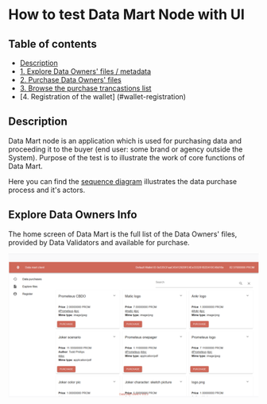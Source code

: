 # How to test Data Mart Node with UI

## Table of contents

- [Description](#description)
- [1. Explore Data Owners' files / metadata](#explore-data-owners-info)
- [2. Purchase Data Owners' files](#data-owners-info-purchase)
- [3. Browse the purchase trancastions list](#how-to-prolomg-the-storage-term)
- [4. Registration of the wallet] (#wallet-registration)


## Description

Data Mart node is an application which is used for purchasing data and proceeding it to the buyer (end user: some brand or agency outside the System). Purpose of the test is to illustrate the work of core functions of Data Mart.

Here you can find the [sequence diagram](https://github.com/Prometeus-Network/prometeus/wiki/Data-Purchase-Diagram) illustrates the data purchase process and it's actors.


## Explore Data Owners Info

The home screen of Data Mart is the full list of the Data Owners' files, provided by Data Validators and available for purchase.

<img src="https://github.com/Prometeus-Network/prometeus/blob/master/docs/explore1.png" alt="1. Data owners browsing">
